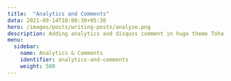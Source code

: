 ```yaml
---
title:  "Analytics and Comments"
data: 2021-09-14T10:00:30+05:30
hero: /images/posts/writing-posts/analyze.png
description: Adding analytics and disquss comment in hugo theme Toha
menu:
  sidebar:
    name: Analytics & Comments
    identifier: analytics-and-comments
    weight: 500
---
```

